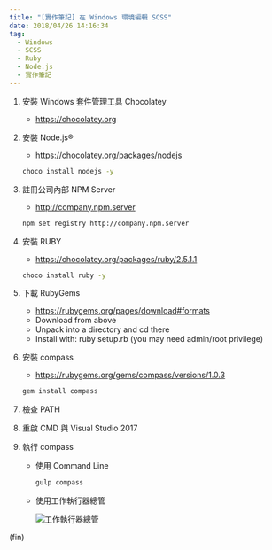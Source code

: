 ```yaml
---
title: "[實作筆記] 在 Windows 環境編輯 SCSS"
date: 2018/04/26 14:16:34
tag:
  - Windows
  - SCSS
  - Ruby
  - Node.js
  - 實作筆記
---
```


1. 安裝 Windows 套件管理工具 Chocolatey
    - <https://chocolatey.org>
2. 安裝 Node.js®
    - <https://chocolatey.org/packages/nodejs>

    ```sh
    choco install nodejs -y
    ```

3. 註冊公司內部 NPM Server
    - <http://company.npm.server>

    ```sh
    npm set registry http://company.npm.server
    ```

4. 安裝 RUBY
    - <https://chocolatey.org/packages/ruby/2.5.1.1>

    ```sh
    choco install ruby -y
    ```

5. 下載 RubyGems
    - <https://rubygems.org/pages/download#formats>
    - Download from above
    - Unpack into a directory and cd there
    - Install with: ruby setup.rb (you may need admin/root privilege)
6. 安裝 compass
    - <https://rubygems.org/gems/compass/versions/1.0.3>

    ```sh
    gem install compass
    ```

7. 檢查 PATH
8. 重啟 CMD 與 Visual Studio 2017
9. 執行 compass
    - 使用 Command Line

        ```sh
        gulp compass
        ```

    - 使用工作執行器總管

        ![工作執行器總管](https://i.imgur.com/2sEzAx5.jpg)

(fin)
